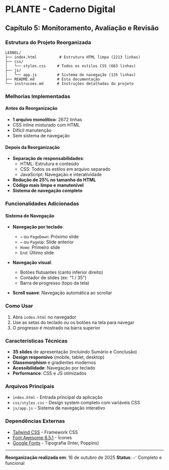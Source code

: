 # PLANTE - Caderno Digital
## Capítulo 5: Monitoramento, Avaliação e Revisão

### Estrutura do Projeto Reorganizada

```
LEONEL/
├── index.html          # Estrutura HTML limpa (2213 linhas)
├── css/
│   └── styles.css     # Todos os estilos CSS (663 linhas)
├── js/
│   └── app.js         # Sistema de navegação (135 linhas)
├── README.md          # Esta documentação
└── instrucoes.md      # Instruções detalhadas do projeto
```

### Melhorias Implementadas

#### Antes da Reorganização
- **1 arquivo monolítico**: 2672 linhas
- CSS inline misturado com HTML
- Difícil manutenção
- Sem sistema de navegação

#### Depois da Reorganização
- **Separação de responsabilidades**:
  - HTML: Estrutura e conteúdo
  - CSS: Todos os estilos em arquivo separado
  - JavaScript: Navegação e interatividade
- **Redução de 25% no tamanho do HTML**
- **Código mais limpo e manutenível**
- **Sistema de navegação completo**

### Funcionalidades Adicionadas

#### Sistema de Navegação
- **Navegação por teclado**:
  - `→` ou `PageDown`: Próximo slide
  - `←` ou `PageUp`: Slide anterior
  - `Home`: Primeiro slide
  - `End`: Último slide

- **Navegação visual**:
  - Botões flutuantes (canto inferior direito)
  - Contador de slides (ex: "1 / 35")
  - Barra de progresso (topo da tela)

- **Scroll suave**: Navegação automática ao scrollar

### Como Usar

1. Abra `index.html` no navegador
2. Use as setas do teclado ou os botões na tela para navegar
3. O progresso é mostrado na barra superior

### Características Técnicas

- **35 slides** de apresentação (incluindo Sumário e Conclusão)
- **Design responsivo** (mobile, tablet, desktop)
- **Glassmorphism** e gradientes modernos
- **Acessibilidade**: Navegação por teclado
- **Performance**: CSS e JS otimizados

### Arquivos Principais

- `index.html` - Entrada principal da aplicação
- `css/styles.css` - Design system completo com variáveis CSS
- `js/app.js` - Sistema de navegação interativo

### Dependências Externas

- [Tailwind CSS](https://cdn.tailwindcss.com) - Framework CSS
- [Font Awesome 6.5.1](https://fontawesome.com) - Ícones
- [Google Fonts](https://fonts.google.com) - Tipografia (Inter, Poppins)

---

**Reorganização realizada em**: 16 de outubro de 2025
**Status**: ✅ Completo e funcional
